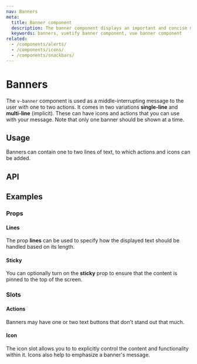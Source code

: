 ```yaml
---
nav: Banners
meta:
  title: Banner component
  description: The banner component displays an important and concise message for a user to address. It can also indicate actions that the user can take.
  keywords: banners, vuetify banner component, vue banner component
related:
  - /components/alerts/
  - /components/icons/
  - /components/snackbars/
---
```


# Banners

The `v-banner` component is used as a middle-interrupting message to the user with one to two actions. It comes in two variations **single-line** and **multi-line** (implicit). These can have icons and actions that you can use with your message. Note that only one banner should be shown at a time.

<entry />

## Usage

Banners can contain one to two lines of text, to which actions and icons can be added.

<!-- <usage name="v-banner" /> -->

## API

<api-inline />

## Examples

### Props

#### Lines

The prop **lines** can be used to specify how the displayed text should be handled based on its length.

<example file="v-banner/prop-lines" />

#### Sticky

You can optionally turn on the **sticky** prop to ensure that the content is pinned to the top of the screen.

<example file="v-banner/prop-sticky" />

### Slots

#### Actions

Banners may have one or two text buttons that don't stand out that much.

<example file="v-banner/slot-actions" />

#### Icon

The icon slot allows you to to explicitly control the content and functionality within it. Icons also help to emphasize a banner's message.

<example file="v-banner/slot-icon" />

<backmatter />
